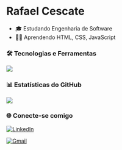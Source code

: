 
<h1 align="left">Rafael Cescate</h1>

- 🎓 Estudando Engenharia de Software
- 👨‍💻 Aprendendo HTML, CSS, JavaScript

### 🛠️ Tecnologias e Ferramentas

<img src="https://skillicons.dev/icons?i=html,css,js,github,vscode" />

### 📊 Estatísticas do GitHub

<a href="https://github.com/RafaelCescate">
  <img  align="center" src="https://github-readme-stats.vercel.app/api?username=RafaelCescate&show_icons=true&theme=radical" />
</a>

<br>

### 🌐 Conecte-se comigo

[![LinkedIn](https://img.shields.io/badge/LinkedIn-blue?logo=linkedin&logoColor=white)](https://www.linkedin.com/in/RafaelCescate)

[![Gmail](https://img.shields.io/badge/Gmail-red?logo=gmail&logoColor=white)](mailto:cescate.rafael@gmail.com)
